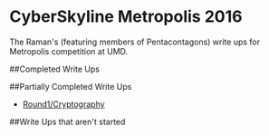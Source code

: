 # CyberSkyline Metropolis 2016
The Raman's (featuring members of Pentacontagons) write ups for Metropolis competition at UMD. 

##Completed Write Ups

##Partially Completed Write Ups

* [Round1/Cryptography](Round1/Cryptography)

##Write Ups that aren't started
